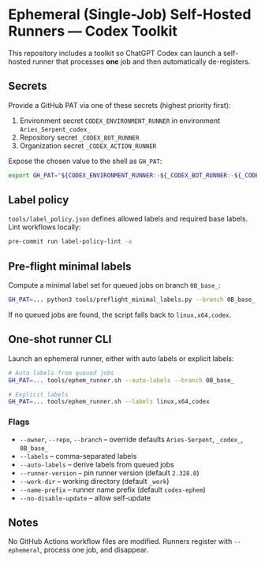 # Ephemeral (Single-Job) Self-Hosted Runners — Codex Toolkit

This repository includes a toolkit so ChatGPT Codex can launch a self-hosted runner that processes **one** job and then automatically de-registers.

## Secrets

Provide a GitHub PAT via one of these secrets (highest priority first):

1. Environment secret `CODEX_ENVIRONMENT_RUNNER` in environment `Aries_Serpent_codex_`
1. Repository secret `_CODEX_BOT_RUNNER`
1. Organization secret `_CODEX_ACTION_RUNNER`

Expose the chosen value to the shell as `GH_PAT`:

```bash
export GH_PAT="${CODEX_ENVIRONMENT_RUNNER:-${_CODEX_BOT_RUNNER:-${_CODEX_ACTION_RUNNER:-}}}"
```

## Label policy

`tools/label_policy.json` defines allowed labels and required base labels. Lint workflows locally:

```bash
pre-commit run label-policy-lint -a
```

## Pre-flight minimal labels

Compute a minimal label set for queued jobs on branch `0B_base_`:

```bash
GH_PAT=... python3 tools/preflight_minimal_labels.py --branch 0B_base_
```

If no queued jobs are found, the script falls back to `linux,x64,codex`.

## One-shot runner CLI

Launch an ephemeral runner, either with auto labels or explicit labels:

```bash
# Auto labels from queued jobs
GH_PAT=... tools/ephem_runner.sh --auto-labels --branch 0B_base_

# Explicit labels
GH_PAT=... tools/ephem_runner.sh --labels linux,x64,codex
```

### Flags

- `--owner`, `--repo`, `--branch` – override defaults `Aries-Serpent`, `_codex_`, `0B_base_`
- `--labels` – comma-separated labels
- `--auto-labels` – derive labels from queued jobs
- `--runner-version` – pin runner version (default `2.328.0`)
- `--work-dir` – working directory (default `_work`)
- `--name-prefix` – runner name prefix (default `codex-ephem`)
- `--no-disable-update` – allow self-update

## Notes

No GitHub Actions workflow files are modified. Runners register with `--ephemeral`, process one job, and disappear.
